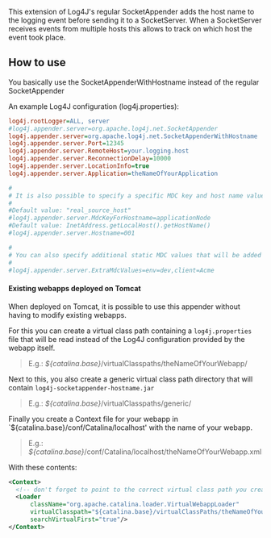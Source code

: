 This extension of Log4J's regular SocketAppender adds the host name to the logging event before sending it to a SocketServer.
When a SocketServer receives events from multiple hosts this allows to track on which host the event took place.

## How to use

You basically use the SocketAppenderWithHostname instead of the regular SocketAppender

An example Log4J configuration (log4j.properties):
```INI
log4j.rootLogger=ALL, server
#log4j.appender.server=org.apache.log4j.net.SocketAppender
log4j.appender.server=org.apache.log4j.net.SocketAppenderWithHostname
log4j.appender.server.Port=12345
log4j.appender.server.RemoteHost=your.logging.host
log4j.appender.server.ReconnectionDelay=10000
log4j.appender.server.LocationInfo=true
log4j.appender.server.Application=theNameOfYourApplication

#
# It is also possible to specify a specific MDC key and host name value
#
#Default value: "real_source_host"
#log4j.appender.server.MdcKeyForHostname=applicationNode
#Default value: InetAddress.getLocalHost().getHostName()
#log4j.appender.server.Hostname=001

#
# You can also specify additional static MDC values that will be added to all serialized logging events
#
#log4j.appender.server.ExtraMdcValues=env=dev,client=Acme
```

#### Existing webapps deployed on Tomcat

When deployed on Tomcat, it is possible to use this appender without having to modify existing webapps.

For this you can create a virtual class path containing a `log4j.properties` file that will be read instead of the Log4J configuration provided by the webapp itself.
>E.g.: *${catalina.base}*/virtualClasspaths/theNameOfYourWebapp/

Next to this, you also create a generic virtual class path directory that will contain `log4j-socketappender-hostname.jar`
>E.g.: *${catalina.base}*/virtualClasspaths/generic/

Finally you create a Context file for your webapp in `${catalina.base}/conf/Catalina/localhost' with the name of your webapp.
>E.g.: *${catalina.base}*/conf/Catalina/localhost/theNameOfYourWebapp.xml

With these contents:

```XML
<Context>
  <!-- don't forget to point to the correct virtual class path you created for your webapp -->
  <Loader
      className="org.apache.catalina.loader.VirtualWebappLoader"
      virtualClasspath="${catalina.base}/virtualClassPaths/theNameOfYourWebapp;${catalina.base}/virtualClassPaths/generic/log4j-socketappender-hostname.jar"
      searchVirtualFirst="true"/>
</Context>
```
